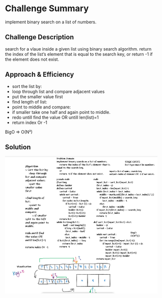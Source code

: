 # Challenge Summary
implement binary search on a list of numbers.

## Challenge Description
search for a vlaue inside a given list using binary search algorithm.
return the index of the list’s element that is equal to the search key,
or
return -1 if the element does not exist.

## Approach & Efficiency
-   sort the list by:
-   loop through list and compare adjacent values
-   put the smaller value first
-   find length of list:
-   point to middle and compare:
-   if smaller take one half and again point to middle.
-   redo untill find the value OR untill len(list)=1
-   return index Or -1

BigO => O(N²)

## Solution
![img](../..//assets/array_binary_search.png)

